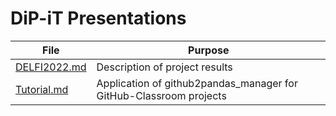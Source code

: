 # DiP-iT Presentations

| File        | Purpose                                                            |
| ----------- | ------------------------------------------------------------------ |
| [DELFI2022.md](https://liascript.github.io/course/?https://raw.githubusercontent.com/TUBAF-IFI-DiPiT/Presentations/main/DELFI2022/presentation.md#1) | Description of project results |
| [Tutorial.md](https://liascript.github.io/course/?https://raw.githubusercontent.com/TUBAF-IFI-DiPiT/Presentations/main/github2pandas_tutorial/Tutorial.md#1) | Application of github2pandas_manager for GitHub-Classroom projects |
